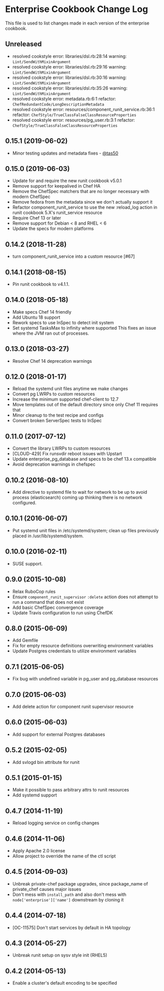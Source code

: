 # Enterprise Cookbook Change Log

This file is used to list changes made in each version of the enterprise cookbook.

## Unreleased

- resolved cookstyle error: libraries/dsl.rb:28:14 warning: `Lint/SendWithMixinArgument`
- resolved cookstyle error: libraries/dsl.rb:29:16 warning: `Lint/SendWithMixinArgument`
- resolved cookstyle error: libraries/dsl.rb:30:16 warning: `Lint/SendWithMixinArgument`
- resolved cookstyle error: libraries/dsl.rb:35:26 warning: `Lint/SendWithMixinArgument`
- resolved cookstyle error: metadata.rb:6:1 refactor: `ChefRedundantCode/LongDescriptionMetadata`
- resolved cookstyle error: resources/component_runit_service.rb:36:1 refactor: `ChefStyle/TrueClassFalseClassResourceProperties`
- resolved cookstyle error: resources/pg_user.rb:3:1 refactor: `ChefStyle/TrueClassFalseClassResourceProperties`

## 0.15.1 (2019-06-02)

- Minor testing updates and metadata fixes - [@tas50](https://github.com/tas50)

## 0.15.0 (2019-06-03)

- Update for and require the new runit cookbook v5.0.1
- Remove support for keepalived in Chef HA
- Remove the ChefSpec matchers that are no longer necessary with modern ChefSpec
- Remove fedora from the metadata since we don't actually support it
- Refactor component_runit_service to use the new :reload_log action in runit cookbook 5.X's runit_service resource
- Require Chef 13 or later
- Remove support for Debian < 8 and RHEL < 6
- Update the specs for modern platforms

## 0.14.2 (2018-11-28)

- turn component_runit_service into a custom resource [\#67]

## 0.14.1 (2018-08-15)

- Pin runit cookbook to v4.1.1.

## 0.14.0 (2018-05-18)

- Make specs Chef 14 friendly
- Add Ubuntu 18 support
- Rework specs to use InSpec to detect init system
- Set systemd TasksMax to infinity where supported
    This fixes an issue where the JVM ran out of processes.

## 0.13.0 (2018-03-27)

- Resolve Chef 14 deprecation warnings

## 0.12.0 (2018-01-17)

- Reload the systemd unit files anytime we make changes
- Convert pg LWRPs to custom resources
- Increase the minimum supported chef-client to 12.7
- Move templates out of the default directory since only Chef 11 requires that
- Minor cleanup to the test recipe and configs
- Convert broken ServerSpec tests to InSpec

## 0.11.0 (2017-07-12)

- Convert the library LWRPs to custom resources
- [CLOUD-429] Fix runsvdir reboot issues with Upstart
- Update enterprise_pg_database and specs to be chef 13.x compatible
- Avoid deprecation warnings in chefspec

## 0.10.2 (2016-08-10)

* Add directive to systemd file to wait for network to be up to avoid process (elasticsearch) coming up thinking there is no network configured.

## 0.10.1 (2016-06-07)

* Put systemd unit files in /etc/systemd/system; clean up files previously placed
  in /usr/lib/systemd/system.

## 0.10.0 (2016-02-11)

* SUSE support.

## 0.9.0 (2015-10-08)

* Relax RuboCop rules
* Ensure `component_runit_supervisor` `:delete` action does not attempt to run a
  command that does not exist
* Add basic ChefSpec convergence coverage
* Update Travis configuration to run using ChefDK

## 0.8.0 (2015-06-09)

* Add Gemfile
* Fix for empty resource definitions overwriting environment variables
* Update Postgres credentials to utilize environment variables

## 0.7.1 (2015-06-05)

* Fix bug with undefined variable in pg\_user and pg\_database resources

## 0.7.0 (2015-06-03)

* Add delete action for component runit supervisor resource

## 0.6.0 (2015-06-03)

* Add support for external Postgres databases

## 0.5.2 (2015-02-05)

* Add svlogd bin attribute for runit

## 0.5.1 (2015-01-15)

* Make it possible to pass arbitrary attrs to runit resources
* Add systemd support

## 0.4.7 (2014-11-19)

* Reload logging service on config changes

## 0.4.6 (2014-11-06)

* Apply Apache 2.0 license
* Allow project to override the name of the ctl script

## 0.4.5 (2014-09-03)

* Unbreak private-chef package upgrades, since package\_name of private\_chef causes major issues
* Don't mess with `install_path` and also don't mess with `node['enterprise']['name']` downstream by cloning it

## 0.4.4 (2014-07-18)

* [OC-11575] Don't start services by default in HA topology

## 0.4.3 (2014-05-27)

* Unbreak runit setup on sysv style init (RHEL5)

## 0.4.2 (2014-05-13)

* Enable a cluster's default encoding to be specified
